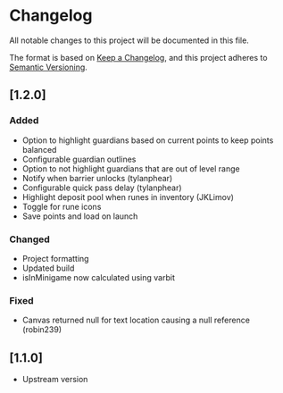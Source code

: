 # Changelog

All notable changes to this project will be documented in this file.

The format is based on [Keep a Changelog](https://keepachangelog.com/en/1.1.0/),
and this project adheres to [Semantic Versioning](https://semver.org/spec/v2.0.0.html).

## [1.2.0]
### Added
- Option to highlight guardians based on current points to keep points balanced
- Configurable guardian outlines
- Option to not highlight guardians that are out of level range
- Notify when barrier unlocks (tylanphear)
- Configurable quick pass delay (tylanphear)
- Highlight deposit pool when runes in inventory (JKLimov)
- Toggle for rune icons
- Save points and load on launch
### Changed
- Project formatting
- Updated build
- isInMinigame now calculated using varbit
### Fixed
- Canvas returned null for text location causing a null reference (robin239)

## [1.1.0]
- Upstream version